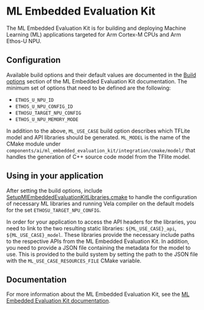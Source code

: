 # ML Embedded Evaluation Kit

The ML Embedded Evaluation Kit is for building and deploying Machine Learning (ML) applications
targeted for Arm Cortex-M CPUs and Arm Ethos-U NPU.


## Configuration

Available build options and their default values are documented in the [Build options] section of the ML Embedded
Evaluation Kit documentation.
The minimum set of options that need to be defined are the following:

* `ETHOS_U_NPU_ID`
* `ETHOS_U_NPU_CONFIG_ID`
* `ETHOSU_TARGET_NPU_CONFIG`
* `ETHOS_U_NPU_MEMORY_MODE`

In addition to the above, `ML_USE_CASE` build option describes which TFLite model and API libraries should be generated.
`ML_MODEL` is the name of the CMake module under `components/ai/ml_embedded_evaluation_kit/integration/cmake/model/`
that handles the generation of C++ source code model from the TFlite model.

## Using in your application

After setting the build options, include [SetupMlEmbeddedEvaluationKitLibraries.cmake] to handle the configuration of
necessary ML libraries and running Vela compiler on the default models for the set `ETHOSU_TARGET_NPU_CONFIG`.

In order for your application to access the API headers for the libraries, you need to link to the two resulting static
libraries: `${ML_USE_CASE}_api`, `${ML_USE_CASE}_model`.
These libraries provide the necessary include paths to the respective APIs from the ML Embedded Evaluation Kit.
In addition, you need to provide a JSON file containing the metadata for the model to use.
This is provided to the build system by setting the path to the JSON file with the
`ML_USE_CASE_RESOURCES_FILE` CMake variable.

## Documentation

For more information about the ML Embedded Evaluation Kit, see the [ML Embedded Evaluation Kit documentation].

[Build options]: https://gitlab.arm.com/artificial-intelligence/ethos-u/ml-embedded-evaluation-kit/-/blob/main/docs/sections/building.md#build-options
[SetupMlEmbeddedEvaluationKitLibraries.cmake]: ../../../../components/ai/ml_embedded_evaluation_kit/integration/cmake/SetupMlEmbeddedEvaluationKitLibraries.cmake
[ML Embedded Evaluation Kit documentation]: https://gitlab.arm.com/artificial-intelligence/ethos-u/ml-embedded-evaluation-kit/-/blob/main/docs/documentation.md
